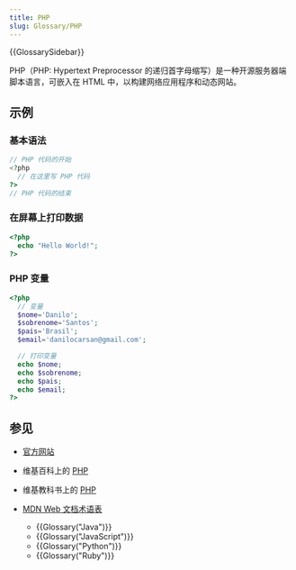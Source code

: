 ```yaml
---
title: PHP
slug: Glossary/PHP
---
```


{{GlossarySidebar}}

PHP（PHP: Hypertext Preprocessor 的递归首字母缩写）是一种开源服务器端脚本语言，可嵌入在 HTML 中，以构建网络应用程序和动态网站。

## 示例

### 基本语法

```php
// PHP 代码的开始
<?php
  // 在这里写 PHP 代码
?>
// PHP 代码的结束
```

### 在屏幕上打印数据

```php
<?php
  echo "Hello World!";
?>
```

### PHP 变量

```php
<?php
  // 变量
  $nome='Danilo';
  $sobrenome='Santos';
  $pais='Brasil';
  $email='danilocarsan@gmail.com';

  // 打印变量
  echo $nome;
  echo $sobrenome;
  echo $pais;
  echo $email;
?>
```

## 参见

- [官方网站](https://www.php.net/)
- 维基百科上的 [PHP](https://zh.wikipedia.org/wiki/PHP)
- 维基教科书上的 [PHP](https://zh.wikibooks.org/wiki/PHP)
- [MDN Web 文档术语表](/zh-CN/docs/Glossary)

  - {{Glossary("Java")}}
  - {{Glossary("JavaScript")}}
  - {{Glossary("Python")}}
  - {{Glossary("Ruby")}}
